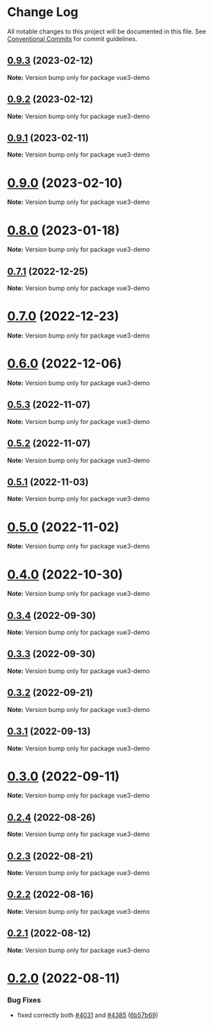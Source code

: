 # Change Log

All notable changes to this project will be documented in this file.
See [Conventional Commits](https://conventionalcommits.org) for commit guidelines.

## [0.9.3](https://github.com/matteobruni/tsparticles/compare/vue3-demo@0.9.2...vue3-demo@0.9.3) (2023-02-12)

**Note:** Version bump only for package vue3-demo

## [0.9.2](https://github.com/matteobruni/tsparticles/compare/vue3-demo@0.9.1...vue3-demo@0.9.2) (2023-02-12)

**Note:** Version bump only for package vue3-demo

## [0.9.1](https://github.com/matteobruni/tsparticles/compare/vue3-demo@0.9.0...vue3-demo@0.9.1) (2023-02-11)

**Note:** Version bump only for package vue3-demo

# [0.9.0](https://github.com/matteobruni/tsparticles/compare/vue3-demo@0.8.0...vue3-demo@0.9.0) (2023-02-10)

**Note:** Version bump only for package vue3-demo

# [0.8.0](https://github.com/matteobruni/tsparticles/compare/vue3-demo@0.7.1...vue3-demo@0.8.0) (2023-01-18)

**Note:** Version bump only for package vue3-demo

## [0.7.1](https://github.com/matteobruni/tsparticles/compare/vue3-demo@0.7.0...vue3-demo@0.7.1) (2022-12-25)

**Note:** Version bump only for package vue3-demo

# [0.7.0](https://github.com/matteobruni/tsparticles/compare/vue3-demo@0.6.0...vue3-demo@0.7.0) (2022-12-23)

**Note:** Version bump only for package vue3-demo

# [0.6.0](https://github.com/matteobruni/tsparticles/compare/vue3-demo@0.5.3...vue3-demo@0.6.0) (2022-12-06)

**Note:** Version bump only for package vue3-demo

## [0.5.3](https://github.com/matteobruni/tsparticles/compare/vue3-demo@0.5.2...vue3-demo@0.5.3) (2022-11-07)

**Note:** Version bump only for package vue3-demo

## [0.5.2](https://github.com/matteobruni/tsparticles/compare/vue3-demo@0.5.1...vue3-demo@0.5.2) (2022-11-07)

**Note:** Version bump only for package vue3-demo

## [0.5.1](https://github.com/matteobruni/tsparticles/compare/vue3-demo@0.5.0...vue3-demo@0.5.1) (2022-11-03)

**Note:** Version bump only for package vue3-demo

# [0.5.0](https://github.com/matteobruni/tsparticles/compare/vue3-demo@0.4.0...vue3-demo@0.5.0) (2022-11-02)

**Note:** Version bump only for package vue3-demo

# [0.4.0](https://github.com/matteobruni/tsparticles/compare/vue3-demo@0.3.4...vue3-demo@0.4.0) (2022-10-30)

**Note:** Version bump only for package vue3-demo

## [0.3.4](https://github.com/matteobruni/tsparticles/compare/vue3-demo@0.3.3...vue3-demo@0.3.4) (2022-09-30)

**Note:** Version bump only for package vue3-demo

## [0.3.3](https://github.com/matteobruni/tsparticles/compare/vue3-demo@0.3.2...vue3-demo@0.3.3) (2022-09-30)

**Note:** Version bump only for package vue3-demo

## [0.3.2](https://github.com/matteobruni/tsparticles/compare/vue3-demo@0.3.1...vue3-demo@0.3.2) (2022-09-21)

**Note:** Version bump only for package vue3-demo

## [0.3.1](https://github.com/matteobruni/tsparticles/compare/vue3-demo@0.3.0...vue3-demo@0.3.1) (2022-09-13)

**Note:** Version bump only for package vue3-demo

# [0.3.0](https://github.com/matteobruni/tsparticles/compare/vue3-demo@0.2.4...vue3-demo@0.3.0) (2022-09-11)

**Note:** Version bump only for package vue3-demo

## [0.2.4](https://github.com/matteobruni/tsparticles/compare/vue3-demo@0.2.2...vue3-demo@0.2.4) (2022-08-26)

**Note:** Version bump only for package vue3-demo

## [0.2.3](https://github.com/matteobruni/tsparticles/compare/vue3-demo@0.2.2...vue3-demo@0.2.3) (2022-08-21)

**Note:** Version bump only for package vue3-demo

## [0.2.2](https://github.com/matteobruni/tsparticles/compare/vue3-demo@0.2.1...vue3-demo@0.2.2) (2022-08-16)

**Note:** Version bump only for package vue3-demo

## [0.2.1](https://github.com/matteobruni/tsparticles/compare/vue3-demo@0.2.0...vue3-demo@0.2.1) (2022-08-12)

**Note:** Version bump only for package vue3-demo

# [0.2.0](https://github.com/matteobruni/tsparticles/compare/vue3-demo@0.1.4...vue3-demo@0.2.0) (2022-08-11)

### Bug Fixes

-   fixed correctly both [#4031](https://github.com/matteobruni/tsparticles/issues/4031) and [#4385](https://github.com/matteobruni/tsparticles/issues/4385) ([6b57b69](https://github.com/matteobruni/tsparticles/commit/6b57b69585f931478118bd466dcdce9bbc90fa79))
